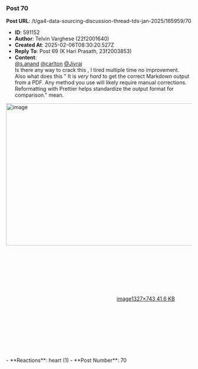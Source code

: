 ### Post 70
**Post URL**: /t/ga4-data-sourcing-discussion-thread-tds-jan-2025/165959/70
- **ID**: 591152
- **Author**: Telvin Varghese (22f2001640)
- **Created At**: 2025-02-06T08:30:20.527Z
- **Reply To**: Post 69 (K Hari Prasath, 23f2003853)
- **Content**:  
  <a class="mention" href="/u/s.anand">@s.anand</a> <a class="mention" href="/u/carlton">@carlton</a> <a class="mention" href="/u/jivraj">@Jivraj</a><br>
Is there any way to crack this , I tired multiple time no improvement.<br>
Also what does this " It is <em>very hard</em> to get the correct Markdown output from a PDF. Any method you use will likely require manual corrections. Reformatting with Prettier helps standardize the output format for comparison." mean.<br>
<div class="lightbox-wrapper"><a class="lightbox" href="https://europe1.discourse-cdn.com/flex013/uploads/iitm/original/3X/7/f/7f9f1180300c81f729381ebb2a3391c53648a28f.png" data-download-href="/uploads/short-url/icZrlKl047gJ4Ht07fQW4AR9MGr.png?dl=1" title="image" rel="noopener nofollow ugc"><img src="https://europe1.discourse-cdn.com/flex013/uploads/iitm/original/3X/7/f/7f9f1180300c81f729381ebb2a3391c53648a28f.png" alt="image" data-base62-sha1="icZrlKl047gJ4Ht07fQW4AR9MGr" width="690" height="386" data-dominant-color="2A2D31"><div class="meta"><svg class="fa d-icon d-icon-far-image svg-icon" aria-hidden="true"><use href="#far-image"></use></svg><span class="filename">image</span><span class="informations">1327×743 41.6 KB</span><svg class="fa d-icon d-icon-discourse-expand svg-icon" aria-hidden="true"><use href="#discourse-expand"></use></svg></div></a></div>
- **Reactions**: heart (1)
- **Post Number**: 70

